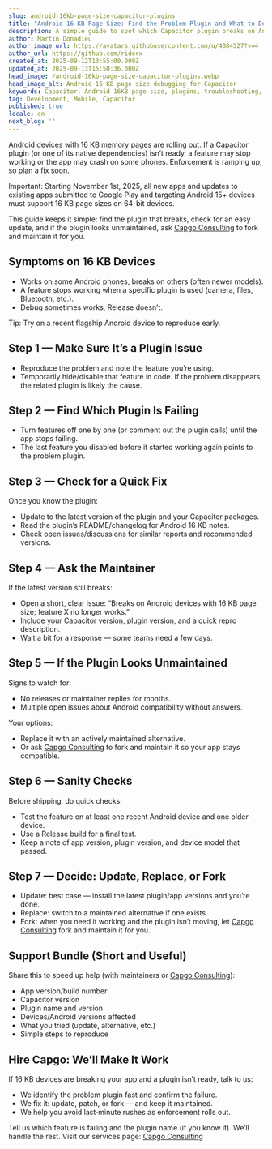 ```yaml
---
slug: android-16kb-page-size-capacitor-plugins
title: "Android 16 KB Page Size: Find the Problem Plugin and What to Do Next"
description: A simple guide to spot which Capacitor plugin breaks on Android 16 KB page size devices, what to check first, and when to ask Capgo to fork and maintain it.
author: Martin Donadieu
author_image_url: https://avatars.githubusercontent.com/u/4084527?v=4
author_url: https://github.com/riderx
created_at: 2025-09-12T13:55:00.000Z
updated_at: 2025-09-13T15:50:36.000Z
head_image: /android-16kb-page-size-capacitor-plugins.webp
head_image_alt: Android 16 KB page size debugging for Capacitor
keywords: Capacitor, Android 16KB page size, plugins, troubleshooting, app crashes, maintenance, forking
tag: Development, Mobile, Capacitor
published: true
locale: en
next_blog: ''
---
```


Android devices with 16 KB memory pages are rolling out. If a Capacitor plugin (or one of its native dependencies) isn’t ready, a feature may stop working or the app may crash on some phones. Enforcement is ramping up, so plan a fix soon.

Important: Starting November 1st, 2025, all new apps and updates to existing apps submitted to Google Play and targeting Android 15+ devices must support 16 KB page sizes on 64-bit devices.

This guide keeps it simple: find the plugin that breaks, check for an easy update, and if the plugin looks unmaintained, ask [Capgo Consulting](/consulting) to fork and maintain it for you.

## Symptoms on 16 KB Devices

- Works on some Android phones, breaks on others (often newer models).
- A feature stops working when a specific plugin is used (camera, files, Bluetooth, etc.).
- Debug sometimes works, Release doesn’t.

Tip: Try on a recent flagship Android device to reproduce early.

## Step 1 — Make Sure It’s a Plugin Issue

- Reproduce the problem and note the feature you’re using.
- Temporarily hide/disable that feature in code. If the problem disappears, the related plugin is likely the cause.

## Step 2 — Find Which Plugin Is Failing

- Turn features off one by one (or comment out the plugin calls) until the app stops failing.
- The last feature you disabled before it started working again points to the problem plugin.

## Step 3 — Check for a Quick Fix

Once you know the plugin:

- Update to the latest version of the plugin and your Capacitor packages.
- Read the plugin’s README/changelog for Android 16 KB notes.
- Check open issues/discussions for similar reports and recommended versions.

## Step 4 — Ask the Maintainer

If the latest version still breaks:

- Open a short, clear issue: “Breaks on Android devices with 16 KB page size; feature X no longer works.”
- Include your Capacitor version, plugin version, and a quick repro description.
- Wait a bit for a response — some teams need a few days.

## Step 5 — If the Plugin Looks Unmaintained

Signs to watch for:

- No releases or maintainer replies for months.
- Multiple open issues about Android compatibility without answers.

Your options:

- Replace it with an actively maintained alternative.
- Or ask [Capgo Consulting](/consulting) to fork and maintain it so your app stays compatible.

## Step 6 — Sanity Checks

Before shipping, do quick checks:

- Test the feature on at least one recent Android device and one older device.
- Use a Release build for a final test.
- Keep a note of app version, plugin version, and device model that passed.

## Step 7 — Decide: Update, Replace, or Fork

- Update: best case — install the latest plugin/app versions and you’re done.
- Replace: switch to a maintained alternative if one exists.
- Fork: when you need it working and the plugin isn’t moving, let [Capgo Consulting](/consulting) fork and maintain it for you.

## Support Bundle (Short and Useful)

Share this to speed up help (with maintainers or [Capgo Consulting](/consulting)):

- App version/build number
- Capacitor version
- Plugin name and version
- Devices/Android versions affected
- What you tried (update, alternative, etc.)
- Simple steps to reproduce

## Hire Capgo: We’ll Make It Work

If 16 KB devices are breaking your app and a plugin isn’t ready, talk to us:

- We identify the problem plugin fast and confirm the failure.
- We fix it: update, patch, or fork — and keep it maintained.
- We help you avoid last‑minute rushes as enforcement rolls out.

Tell us which feature is failing and the plugin name (if you know it). We’ll handle the rest. Visit our services page: [Capgo Consulting](/consulting)
